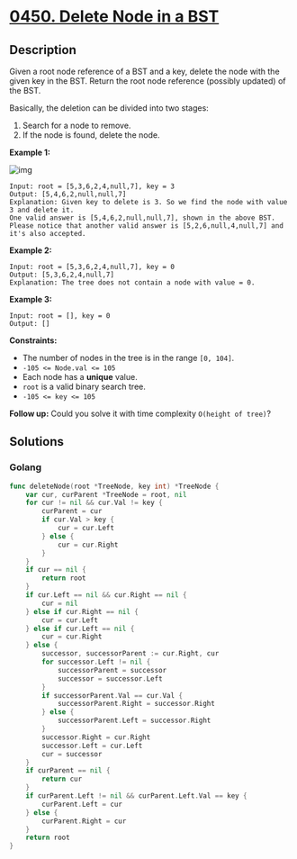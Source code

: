 # [0450. Delete Node in a BST](https://leetcode.cn/problems/delete-node-in-a-bst/)

## Description


Given a root node reference of a BST and a key, delete the node with the given key in the BST. Return the root node reference (possibly updated) of the BST.

Basically, the deletion can be divided into two stages:

1. Search for a node to remove.
2. If the node is found, delete the node.

 

**Example 1:**

![img](https://assets.leetcode.com/uploads/2020/09/04/del_node_1.jpg)

```
Input: root = [5,3,6,2,4,null,7], key = 3
Output: [5,4,6,2,null,null,7]
Explanation: Given key to delete is 3. So we find the node with value 3 and delete it.
One valid answer is [5,4,6,2,null,null,7], shown in the above BST.
Please notice that another valid answer is [5,2,6,null,4,null,7] and it's also accepted.
```

**Example 2:**

```
Input: root = [5,3,6,2,4,null,7], key = 0
Output: [5,3,6,2,4,null,7]
Explanation: The tree does not contain a node with value = 0.
```

**Example 3:**

```
Input: root = [], key = 0
Output: []
```

 

**Constraints:**

- The number of nodes in the tree is in the range `[0, 104]`.
- `-105 <= Node.val <= 105`
- Each node has a **unique** value.
- `root` is a valid binary search tree.
- `-105 <= key <= 105`

 

**Follow up:** Could you solve it with time complexity `O(height of tree)`?







## Solutions

<!-- tabs:start -->

### **Golang**

```go
func deleteNode(root *TreeNode, key int) *TreeNode {
    var cur, curParent *TreeNode = root, nil
    for cur != nil && cur.Val != key {
        curParent = cur
        if cur.Val > key {
            cur = cur.Left
        } else {
            cur = cur.Right
        }
    }
    if cur == nil {
        return root
    }
    if cur.Left == nil && cur.Right == nil {
        cur = nil
    } else if cur.Right == nil {
        cur = cur.Left
    } else if cur.Left == nil {
        cur = cur.Right
    } else {
        successor, successorParent := cur.Right, cur
        for successor.Left != nil {
            successorParent = successor
            successor = successor.Left
        }
        if successorParent.Val == cur.Val {
            successorParent.Right = successor.Right
        } else {
            successorParent.Left = successor.Right
        }
        successor.Right = cur.Right
        successor.Left = cur.Left
        cur = successor
    }
    if curParent == nil {
        return cur
    }
    if curParent.Left != nil && curParent.Left.Val == key {
        curParent.Left = cur
    } else {
        curParent.Right = cur
    }
    return root
}
```

<!-- tabs:end -->